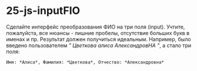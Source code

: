 # 25-js-inputFIO
Сделайте интерфейс преобразования ФИО на три поля (input). Учтите, пожалуйста, все нюансы - лишние пробелы, отсутствие больших букв в именах и пр. Результат должен получиться идеальным. Например, было введено пользователем *"   Цветкова алиса АлександровНА  "*, а стало три поля: 
    
    Имя: *Алиса*, Фамилия: *Цветкова*, Отчество: *Александровна*
    
